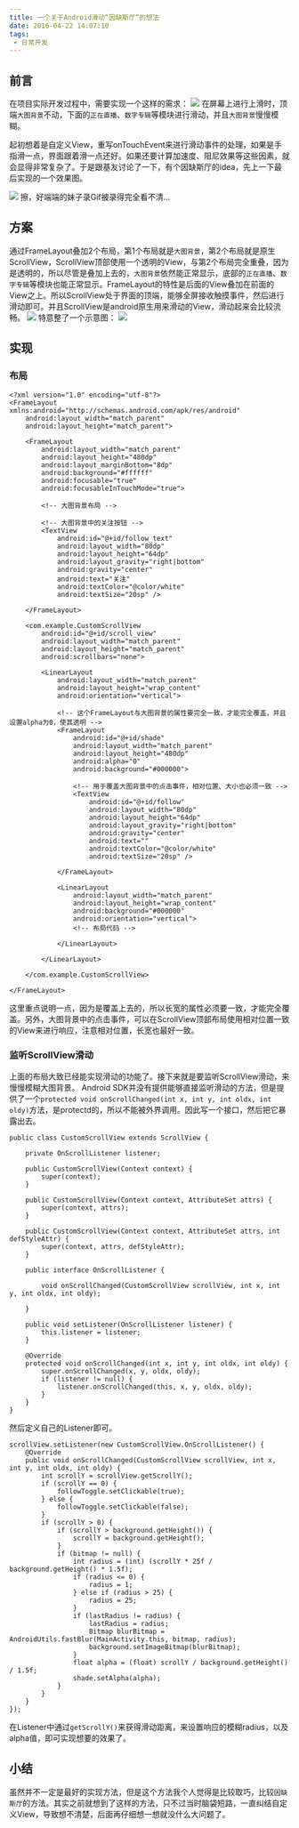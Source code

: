 ```yaml
---
title: 一个关于Android滑动“因缺斯厅”的想法
date: 2016-04-22 14:07:10
tags:
 - 日常开发
---
```


## 前言
在项目实际开发过程中，需要实现一个这样的需求：
![](http://7xryow.com1.z0.glb.clouddn.com/2016/04/android-srcoll1.png)
在屏幕上进行上滑时，顶端``大图背景``不动，下面的``正在直播``、``数字专辑``等模块进行滑动，并且``大图背景``慢慢模糊。

起初想着是自定义View，重写onTouchEvent来进行滑动事件的处理，如果是手指滑一点，界面跟着滑一点还好。如果还要计算加速度、阻尼效果等这些因素，就会显得非常复杂了。于是跟基友讨论了一下，有个因缺斯厅的idea，先上一下最后实现的一个效果图。

<!-- more -->

![](http://7xryow.com1.z0.glb.clouddn.com/2016/04/android-srcoll3.gif)
擦，好端端的妹子录Gif被录得完全看不清...

## 方案
通过FrameLayout叠加2个布局，第1个布局就是``大图背景``，第2个布局就是原生ScrollView，ScrollView顶部使用一个透明的View，与第2个布局完全重叠，因为是透明的，所以尽管是叠加上去的，``大图背景``依然能正常显示，底部的``正在直播``、``数字专辑``等模块也能正常显示。FrameLayout的特性是后面的View叠加在前面的View之上。所以ScrollView处于界面的顶端，能够全屏接收触摸事件，然后进行滑动即可。并且ScrollView是android原生用来滑动的View，滑动起来会比较流畅。
![](http://7xryow.com1.z0.glb.clouddn.com/2016/04/android-srcoll4.jpg)
特意整了一个示意图：
![](http://7xryow.com1.z0.glb.clouddn.com/2016/04/android-srcoll2.png)

## 实现
### 布局
```
<?xml version="1.0" encoding="utf-8"?>
<FrameLayout xmlns:android="http://schemas.android.com/apk/res/android"
    android:layout_width="match_parent"
    android:layout_height="match_parent">

    <FrameLayout
        android:layout_width="match_parent"
        android:layout_height="480dp"
        android:layout_marginBottom="8dp"
        android:background="#ffffff"
        android:focusable="true"
        android:focusableInTouchMode="true">

        <!-- 大图背景布局 -->

        <!-- 大图背景中的关注按钮 -->
        <TextView
            android:id="@+id/follow_text"
            android:layout_width="80dp"
            android:layout_height="64dp"
            android:layout_gravity="right|bottom"
            android:gravity="center"
            android:text="关注"
            android:textColor="@color/white"
            android:textSize="20sp" />

    </FrameLayout>

    <com.example.CustomScrollView
        android:id="@+id/scroll_view"
        android:layout_width="match_parent"
        android:layout_height="match_parent"
        android:scrollbars="none">

        <LinearLayout
            android:layout_width="match_parent"
            android:layout_height="wrap_content"
            android:orientation="vertical">

            <!-- 这个FrameLayout与大图背景的属性要完全一致，才能完全覆盖，并且设置alpha为0，使其透明 -->
            <FrameLayout
                android:id="@+id/shade"
                android:layout_width="match_parent"
                android:layout_height="480dp"
                android:alpha="0"
                android:background="#000000">

                <!-- 用于覆盖大图背景中的点击事件，相对位置、大小也必须一致 -->
                <TextView
                    android:id="@+id/follow"
                    android:layout_width="80dp"
                    android:layout_height="64dp"
                    android:layout_gravity="right|bottom"
                    android:gravity="center"
                    android:text=""
                    android:textColor="@color/white"
                    android:textSize="20sp" />

            </FrameLayout>

            <LinearLayout
                android:layout_width="match_parent"
                android:layout_height="wrap_content"
                android:background="#000000"
                android:orientation="vertical">
                <!-- 布局代码 -->

            </LinearLayout>

        </LinearLayout>

    </com.example.CustomScrollView>

</FrameLayout>
```
这里重点说明一点，因为是覆盖上去的，所以长宽的属性必须要一致，才能完全覆盖。另外，大图背景中的点击事件，可以在ScrollView顶部布局使用相对位置一致的View来进行响应，注意相对位置，长宽也最好一致。

### 监听ScrollView滑动
上面的布局大致已经能实现滑动的功能了。接下来就是要监听ScrollView滑动，来慢慢模糊大图背景。
Android SDK并没有提供能够直接监听滑动的方法，但是提供了一个``protected void onScrollChanged(int x, int y, int oldx, int oldy)``方法，是protectd的，所以不能被外界调用。因此写一个接口，然后把它暴露出去。
```
public class CustomScrollView extends ScrollView {

    private OnScrollListener listener;

    public CustomScrollView(Context context) {
        super(context);
    }

    public CustomScrollView(Context context, AttributeSet attrs) {
        super(context, attrs);
    }

    public CustomScrollView(Context context, AttributeSet attrs, int defStyleAttr) {
        super(context, attrs, defStyleAttr);
    }

    public interface OnScrollListener {

        void onScrollChanged(CustomScrollView scrollView, int x, int y, int oldx, int oldy);

    }

    public void setListener(OnScrollListener listener) {
        this.listener = listener;
    }

    @Override
    protected void onScrollChanged(int x, int y, int oldx, int oldy) {
        super.onScrollChanged(x, y, oldx, oldy);
        if (listener != null) {
            listener.onScrollChanged(this, x, y, oldx, oldy);
        }
    }
}
```
然后定义自己的Listener即可。
```
scrollView.setListener(new CustomScrollView.OnScrollListener() {
    @Override
    public void onScrollChanged(CustomScrollView scrollView, int x, int y, int oldx, int oldy) {
        int scrollY = scrollView.getScrollY();
        if (scrollY == 0) {
            followToggle.setClickable(true);
        } else {
            followToggle.setClickable(false);
        }
        if (scrollY > 0) {
            if (scrollY > background.getHeight()) {
                scrollY = background.getHeight();
            }
            if (bitmap != null) {
                int radius = (int) (scrollY * 25f / background.getHeight() * 1.5f);
                if (radius <= 0) {
                    radius = 1;
                } else if (radius > 25) {
                    radius = 25;
                }
                if (lastRadius != radius) {
                    lastRadius = radius;
                    Bitmap blurBitmap = AndroidUtils.fastBlur(MainActivity.this, bitmap, radius);
                    background.setImageBitmap(blurBitmap);
                }
                float alpha = (float) scrollY / background.getHeight() / 1.5f;
                shade.setAlpha(alpha);
            }
        }
    }
});
```
在Listener中通过``getScrollY()``来获得滑动距离，来设置响应的模糊radius，以及alpha值，即可实现想要的效果了。

## 小结
虽然并不一定是最好的实现方法，但是这个方法我个人觉得是比较取巧，比较``因缺斯厅``的方法。其实之前就想到了这样的方法，只不过当时脑袋短路，一直纠结自定义View，导致想不清楚，后面再仔细想一想就没什么大问题了。
